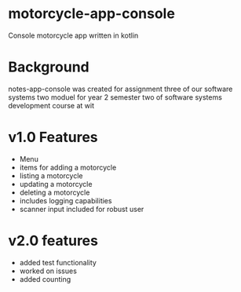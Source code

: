 # motorcycle-app-console
Console motorcycle app written in kotlin

# Background
notes-app-console was created for assignment three of our software systems two moduel for year 2 semester two of software systems development course at wit 

# v1.0 Features 
- Menu 
- items for adding a motorcycle
- listing a motorcycle
- updating a motorcycle
- deleting a motorcycle
- includes logging capabilities 
- scanner input included for robust user 
# v2.0 features 
- added test functionality 
- worked on issues
- added counting 
